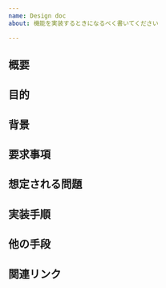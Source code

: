 ```yaml
---
name: Design doc
about: 機能を実装するときになるべく書いてください

---
```


<!-- (手順 1) 以下の項目は、必ず記載してください -->

概要
---
<!--
どういった機能を実装するのか概要を記載してください。
３行に収まるような文章量を推奨しています。
-->

目的
---
<!--
「機能を実装したことによってユーザーにどんな影響を与えるか」、
実装成功の基準、実装しない部分などを記載してください。
-->

背景
---
<!-- どういった観点で、なぜその機能が必要なのか記載してください -->

要求事項
---
<!-- 事前に実装されている必要のある機能や、考慮すべき点を記載してください -->

想定される問題
---
<!--
実装に伴ってパフォーマンスが落ちるなどの欠点や、
リグレッションなどのリスクがあれば記載してください。
-->

実装手順
---
<!-- 具体的な実装手順を記載してください -->


<!-- (手順 2) 以下の項目は、必要があれば記載してください -->

他の手段
---
<!-- 上記以外で検討した実装方法があれば記載してください -->

関連リンク
---
<!-- 関連する Issue などがあれば記載してください -->

<!-- お疲れさまでした -->
